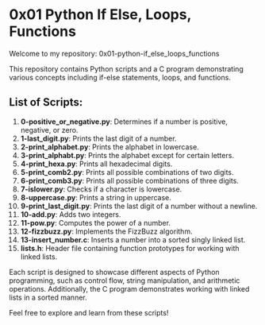 # 0x01 Python If Else, Loops, Functions
Welcome to my repository: 0x01-python-if_else_loops_functions

This repository contains Python scripts and a C program demonstrating various concepts including if-else statements, loops, and functions.

## List of Scripts:

1. **0-positive_or_negative.py**: Determines if a number is positive, negative, or zero.
2. **1-last_digit.py**: Prints the last digit of a number.
3. **2-print_alphabet.py**: Prints the alphabet in lowercase.
4. **3-print_alphabt.py**: Prints the alphabet except for certain letters.
5. **4-print_hexa.py**: Prints all hexadecimal digits.
6. **5-print_comb2.py**: Prints all possible combinations of two digits.
7. **6-print_comb3.py**: Prints all possible combinations of three digits.
8. **7-islower.py**: Checks if a character is lowercase.
9. **8-uppercase.py**: Prints a string in uppercase.
10. **9-print_last_digit.py**: Prints the last digit of a number without a newline.
11. **10-add.py**: Adds two integers.
12. **11-pow.py**: Computes the power of a number.
13. **12-fizzbuzz.py**: Implements the FizzBuzz algorithm.
14. **13-insert_number.c**: Inserts a number into a sorted singly linked list.
15. **lists.h**: Header file containing function prototypes for working with linked lists.

Each script is designed to showcase different aspects of Python programming, such as control flow, string manipulation, and arithmetic operations. Additionally, the C program demonstrates working with linked lists in a sorted manner.

Feel free to explore and learn from these scripts!
